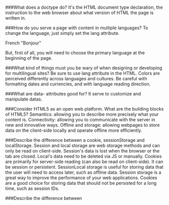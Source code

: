 ###What does a doctype do?
It's the HTML document type declaration, the instruction to the web browser about what version of HTML the page is written in.

###How do you serve a page with content in multiple languages?
To change the language, just simply set the lang attribute. 
<p>French "<span lang="fr">Bonjour</span>" </p>
But, first of all, you will need to choose the primary language at the beginning of the page. 
<html lang="en">

###What kind of things must you be wary of when designing or developing for multilingual sites?
Be sure to use lang attribute in the HTML. Colors are perceived differently across languages and cultures. Be careful with formatting dates and currencies, and with language reading direction.

###What are data- attributes good for?
It serve to customize and manipulate datas.

###Consider HTML5 as an open web platform. What are the building blocks of HTML5?
Semantics: allowing you to describe more precisely what your content is. 
Connectivity: allowing you to communicate with the server in new and innovative ways.
Offline and storage: allowing webpages to store data on the client-side locally and operate offline more efficiently.

###Describe the difference between a cookie, sessionStorage and localStorage.
Session and local storage are web storage methods and can only be read on client-side. Session's data is lost when the browser or the tab are closed. Local's data need to be deleted via JS or manually.
Cookies are primarily for server-side reading (can also be read on client-side). It can be session or persistent. 
SessionLocal storage is useful for storing data that the user will need to access later, such as offline data. Session storage is a great way to improve the performance of your web applications. Cookies are a good choice for storing data that should not be persisted for a long time, such as session IDs.

###Describe the difference between <script>, <script async> and <script defer>.
*<script> Normal execution is the default behavior of the <script> element. Parsing of the HTML code pauses while the script is executing. For slow servers and heavy scripts this means that displaying the webpage will be delayed.
*<script defer> Deferred script execution until the HTML parser has finished. A positive effect of this attribute is that the DOM will be available for your script. However, since not every browser supports defer yet, don’t rely on it!
*<script async> Asynchronous execution is the best of both worlds: HTML parsing may continue and the script will be executed as soon as it’s ready. I’d recommend this for scripts such as Google Analytics.